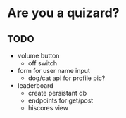 # Are you a quizard?

## TODO
- volume button
    - off switch
- form for user name input
    - dog/cat api for profile pic?
- leaderboard
    - create persistant db 
    - endpoints for get/post
    - hiscores view